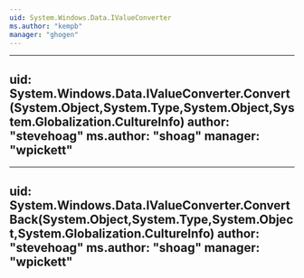 ```yaml
---
uid: System.Windows.Data.IValueConverter
ms.author: "kempb"
manager: "ghogen"
---
```


---
uid: System.Windows.Data.IValueConverter.Convert(System.Object,System.Type,System.Object,System.Globalization.CultureInfo)
author: "stevehoag"
ms.author: "shoag"
manager: "wpickett"
---

---
uid: System.Windows.Data.IValueConverter.ConvertBack(System.Object,System.Type,System.Object,System.Globalization.CultureInfo)
author: "stevehoag"
ms.author: "shoag"
manager: "wpickett"
---
